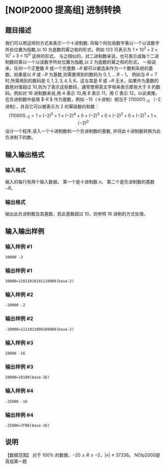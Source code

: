# [NOIP2000 提高组] 进制转换

## 题目描述

我们可以用这样的方式来表示一个十进制数: 将每个阿拉伯数字乘以一个以该数字所处位置为指数,以 $10$ 为底数的幂之和的形式。例如 $123$ 可表示为
$1 \times 10^2+2\times 10^1+3\times 10^0$ 这样的形式。
与之相似的，对二进制数来说，也可表示成每个二进制数码乘以一个以该数字所处位置为指数,以 $2$ 为底数的幂之和的形式。 一般说来，任何一个正整数 $R$
或一个负整数 $-R$ 都可以被选来作为一个数制系统的基数。如果是以 $R$ 或 $-R$ 为基数,则需要用到的数码为 $0,1,....R-1$。 例如当
$R=7$ 时,所需用到的数码是 $0,1,2,3,4,5,6$，这与其是 $R$ 或 $-R$ 无关。如果作为基数的数绝对值超过
$10$,则为了表示这些数码，通常使用英文字母来表示那些大于 $9$ 的数码。例如对 $16$ 进制数来说,用 $A$ 表示 $10$,用 $B$ 表示
$11$，用 $C$ 表示 $12$，以此类推。 在负进制数中是用 $-R $ 作为基数，例如 $-15$（十进制）相当于 $(110001)_{-2}$
（$-2$进制），并且它可以被表示为 $2$ 的幂级数的和数： $$(110001)_{-2}=1\times (-2)^5+1\times
(-2)^4+0\times (-2)^3+0\times (-2)^2+0\times (-2)^1 +1\times (-2)^0$$
设计一个程序,读入一个十进制数和一个负进制数的基数, 并将此十进制数转换为此负进制下的数。

## 输入输出格式

### 输入格式

  

输入的每行有两个输入数据。 第一个是十进制数 $n$。 第二个是负进制数的基数 $-R$。

### 输出格式

  

输出此负进制数及其基数，若此基数超过 $10$，则参照 $16$ 进制的方式处理。

## 输入输出样例

### 输入样例 #1

    
    
    30000 -2

### 输出样例 #1

    
    
    30000=11011010101110000(base-2)

### 输入样例 #2

    
    
    -20000 -2

### 输出样例 #2

    
    
    -20000=1111011000100000(base-2)

### 输入样例 #3

    
    
    28800 -16

### 输出样例 #3

    
    
    28800=19180(base-16)

### 输入样例 #4

    
    
    -25000 -16

### 输出样例 #4

    
    
    -25000=7FB8(base-16)

## 说明

【数据范围】 对于 $100\%$ 的数据，$-20 \le R \le -2$，$|n| \le 37336$。 NOIp2000提高组第一题

